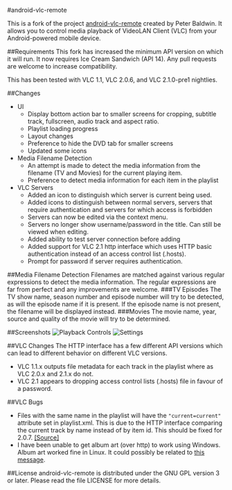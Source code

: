 #android-vlc-remote

This is a fork of the project [android-vlc-remote](https://code.google.com/p/android-vlc-remote/) created by Peter Baldwin. It allows you to control media playback of VideoLAN Client (VLC) from your Android-powered mobile device.

##Requirements
This fork has increased the minimum API version on which it will run. It now requires Ice Cream Sandwich (API 14). Any pull requests are welcome to increase compatibility.

This has been tested with VLC 1.1, VLC 2.0.6, and VLC 2.1.0-pre1 nightlies.

##Changes

* UI
    * Display bottom action bar to smaller screens for cropping, subtitle track, fullscreen, audio track and aspect ratio.
    * Playlist loading progress
    * Layout changes
    * Preference to hide the DVD tab for smaller screens
    * Updated some icons
* Media Filename Detection
    * An attempt is made to detect the media information from the filename (TV and Movies) for the current playing item.
    * Preference to detect media information for each item in the playlist
* VLC Servers
    * Added an icon to distinguish which server is current being used.
    * Added icons to distinguish between normal servers, servers that require authentication and servers for which access is forbidden
    * Servers can now be edited via the context menu.
    * Servers no longer show username/password in the title. Can still be viewed when editing.
    * Added ability to test server connection before adding
    * Added support for VLC 2.1 http interface which uses HTTP basic authentication instead of an access control list (.hosts).
    * Prompt for password if server requires authentication.

##Media Filename Detection
Filenames are matched against various regular expressions to detect the media information. The regular expressions are far from perfect and any improvements are welcome.
###TV Episodes
The TV show name, season number and episode number will try to be detected, as will the episode name if it is present. If the episode name is not present, the filename will be displayed instead.
###Movies
The movie name, year, source and quality of the movie will try to be determined.

##Screenshots
![Playback Controls](https://raw.github.com/samicemalone/android-vlc-remote/master/screenshots/HTC.Desire.ICS.png)
![Settings](https://raw.github.com/samicemalone/android-vlc-remote/master/screenshots/Settings.HTC.Desire.ICS.png)

##VLC Changes
The HTTP interface has a few different API versions which can lead to different behavior on different VLC versions.

* VLC 1.1.x outputs file metadata for each track in the playlist where as VLC 2.0.x and 2.1.x do not.
* VLC 2.1 appears to dropping access control lists (.hosts) file in favour of a password.

##VLC Bugs
* Files with the same name in the playlist will have the `"current=current"` attribute set in playlist.xml. This is due to the HTTP interface comparing the current track by name instead of by item id. This should be fixed for 2.0.7. [[Source]](http://mailman.videolan.org/pipermail/vlc-commits/2013-April/019895.html)
* I have been unable to get album art (over http) to work using Windows. Album art worked fine in Linux. It could possibly be related to [this message](http://lists.w3.org/Archives/Public/www-archive/2011Oct/0022.html).

##License
android-vlc-remote is distributed under the GNU GPL version 3 or later.
Please read the file LICENSE for more details.
